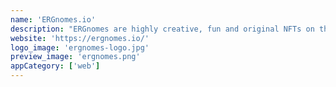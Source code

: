 ```yaml
---
name: 'ERGnomes.io'
description: "ERGnomes are highly creative, fun and original NFTs on the Ergo Platform - A blend of algorithmically modified hand-drawn art and technology, using Ergo Platform's smart contracts to make this a pioneering NFT Project."
website: 'https://ergnomes.io/'
logo_image: 'ergnomes-logo.jpg'
preview_image: 'ergnomes.png'
appCategory: ['web']
---
```

